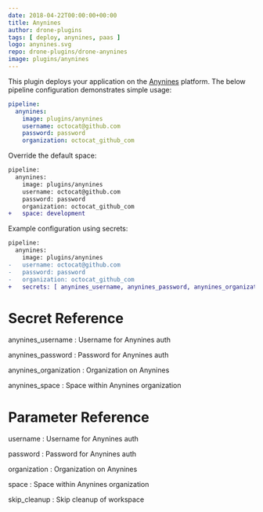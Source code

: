 ```yaml
---
date: 2018-04-22T00:00:00+00:00
title: Anynines
author: drone-plugins
tags: [ deploy, anynines, paas ]
logo: anynines.svg
repo: drone-plugins/drone-anynines
image: plugins/anynines
---
```


This plugin deploys your application on the [Anynines](https://www.anynines.com/) platform. The below pipeline configuration demonstrates simple usage:

```yaml
pipeline:
  anynines:
    image: plugins/anynines
    username: octocat@github.com
    password: password
    organization: octocat_github_com
```

Override the default space:

```diff
pipeline:
  anynines:
    image: plugins/anynines
    username: octocat@github.com
    password: password
    organization: octocat_github_com
+   space: development
```

Example configuration using secrets:

```diff
pipeline:
  anynines:
    image: plugins/anynines
-   username: octocat@github.com
-   password: password
-   organization: octocat_github_com
+   secrets: [ anynines_username, anynines_password, anynines_organization ]
```

# Secret Reference

anynines_username
: Username for Anynines auth

anynines_password
: Password for Anynines auth

anynines_organization
: Organization on Anynines

anynines_space
: Space within Anynines organization

# Parameter Reference

username
: Username for Anynines auth

password
: Password for Anynines auth

organization
: Organization on Anynines

space
: Space within Anynines organization

skip_cleanup
: Skip cleanup of workspace
